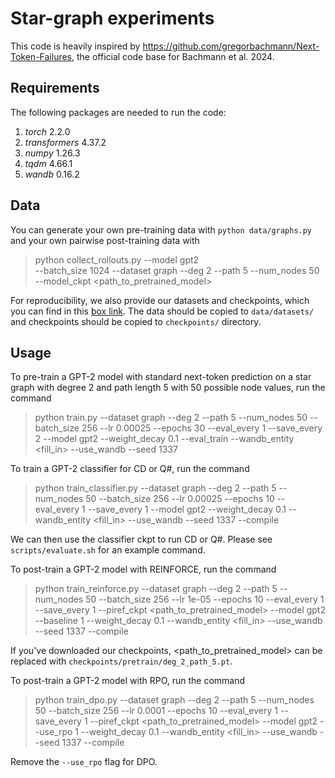 # Star-graph experiments

This code is heavily inspired by https://github.com/gregorbachmann/Next-Token-Failures, the official code base for Bachmann et al. 2024.

## Requirements
The following packages are needed to run the code:
1. *torch* 2.2.0
2. *transformers* 4.37.2
3. *numpy* 1.26.3
4. *tqdm* 4.66.1
5. *wandb* 0.16.2

## Data
You can generate your own pre-training data with `python data/graphs.py` and your own pairwise post-training data with
> python collect_rollouts.py --model gpt2 \
    --batch_size 1024 --dataset graph --deg 2 --path 5 --num_nodes 50 \
    --model_ckpt <path_to_pretrained_model>

For reproducibility, we also provide our datasets and checkpoints, which you can find in this [box link](https://cornell.box.com/s/ustn3954a5o3viohayvp6nr956kx8tfe). The data should be copied to `data/datasets/` and checkpoints should be copied to `checkpoints/` directory.

## Usage

To pre-train a GPT-2 model with standard next-token prediction on a star graph with degree 2 and path length 5 with 50 possible node values, run the command
> python train.py --dataset graph --deg 2 --path 5 --num_nodes 50 --batch_size 256 --lr 0.00025 --epochs 30 --eval_every 1 --save_every 2 --model gpt2 --weight_decay 0.1 --eval_train --wandb_entity <fill_in> --use_wandb --seed 1337

To train a GPT-2 classifier for CD or Q#, run the command
> python train_classifier.py --dataset graph --deg 2 --path 5 --num_nodes 50 --batch_size 256 --lr 0.00025 --epochs 10 --eval_every 1 --save_every 1 --model gpt2 --weight_decay 0.1 --wandb_entity <fill_in> --use_wandb --seed 1337 --compile

We can then use the classifier ckpt to run CD or Q#. Please see `scripts/evaluate.sh` for an example command.

To post-train a GPT-2 model with REINFORCE, run the command
> python train_reinforce.py --dataset graph --deg 2 --path 5 --num_nodes 50 --batch_size 256 --lr 1e-05 --epochs 10 --eval_every 1 --save_every 1 --piref_ckpt <path_to_pretrained_model> --model gpt2 --baseline 1 --weight_decay 0.1 --wandb_entity <fill_in> --use_wandb --seed 1337 --compile

If you've downloaded our checkpoints, <path_to_pretrained_model> can be replaced with `checkpoints/pretrain/deg_2_path_5.pt`.

To post-train a GPT-2 model with RPO, run the command
> python train_dpo.py --dataset graph --deg 2 --path 5 --num_nodes 50 --batch_size 256 --lr 0.0001 --epochs 10 --eval_every 1 --save_every 1 --piref_ckpt <path_to_pretrained_model> --model gpt2 --use_rpo 1 --weight_decay 0.1 --wandb_entity <fill_in> --use_wandb --seed 1337 --compile

Remove the `--use_rpo` flag for DPO.
